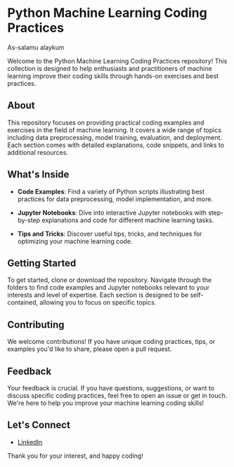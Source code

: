 # Python Machine Learning Coding Practices
As-salamu alaykum

Welcome to the Python Machine Learning Coding Practices repository! This collection is designed to help enthusiasts and practitioners of machine learning improve their coding skills through hands-on exercises and best practices.

## About

This repository focuses on providing practical coding examples and exercises in the field of machine learning. It covers a wide range of topics including data preprocessing, model training, evaluation, and deployment. Each section comes with detailed explanations, code snippets, and links to additional resources.

## What's Inside

- **Code Examples**: Find a variety of Python scripts illustrating best practices for data preprocessing, model implementation, and more.

- **Jupyter Notebooks**: Dive into interactive Jupyter notebooks with step-by-step explanations and code for different machine learning tasks.

- **Tips and Tricks**: Discover useful tips, tricks, and techniques for optimizing your machine learning code.

## Getting Started

To get started, clone or download the repository. Navigate through the folders to find code examples and Jupyter notebooks relevant to your interests and level of expertise. Each section is designed to be self-contained, allowing you to focus on specific topics.

## Contributing

We welcome contributions! If you have unique coding practices, tips, or examples you'd like to share, please open a pull request.

## Feedback

Your feedback is crucial. If you have questions, suggestions, or want to discuss specific coding practices, feel free to open an issue or get in touch. We're here to help you improve your machine learning coding skills!

## Let's Connect

- [LinkedIn](https://www.linkedin.com/in/rezoan-ahmed-abir-2ba462279/)


Thank you for your interest, and happy coding!

